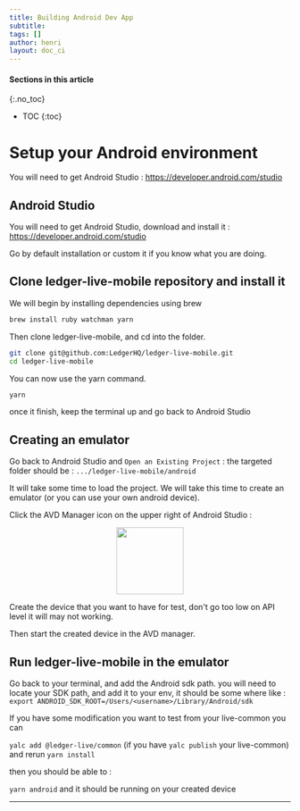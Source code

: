 ```yaml
---
title: Building Android Dev App
subtitle:
tags: []
author: henri
layout: doc_ci
---
```



#### Sections in this article
{:.no_toc}
* TOC
{:toc}

<!-- 2021-04-07 written by Henri Ly -->

# Setup your Android environment

You will need to get Android Studio : 
https://developer.android.com/studio

## Android Studio

You will need to get Android Studio, download and install it : 
https://developer.android.com/studio

Go by default installation or custom it if you know what you are doing.

## Clone ledger-live-mobile repository and install it

We will begin by installing dependencies using brew

```sh
brew install ruby watchman yarn
```

Then clone ledger-live-mobile, and cd into the folder.

```sh
git clone git@github.com:LedgerHQ/ledger-live-mobile.git
cd ledger-live-mobile
```

You can now use the yarn command.

```sh
yarn
```


once it finish, keep the terminal up and go back to Android Studio

## Creating an emulator

Go back to Android Studio and `Open an Existing Project` : the targeted folder should be : `.../ledger-live-mobile/android`

It will take some time to load the project. We will take this time to create an emulator (or you can use your own android device).

Click the AVD Manager icon on the upper right of Android Studio :
<!-- ------------- Image ------------- -->
<div style="text-align:center">
<img width="120" src="../../../uploads/images/CI/avd_manager_icon.png" ></div>
<!-- --------------------------------- -->

Create the device that you want to have for test, don't go too low on API level it will may not working.

Then start the created device in the AVD manager.



## Run ledger-live-mobile in the emulator

Go back to your terminal, and add the Android sdk path. 
you will need to locate your SDK path, and add it to your env, it should be some where like  : 
`export ANDROID_SDK_ROOT=/Users/<username>/Library/Android/sdk`

If you have some modification you want to test from your live-common you can 

`yalc add @ledger-live/common` (if you have `yalc publish` your live-common)
and rerun 
`yarn install`

then you should be able to :

`yarn android` and it should be running on your created device


---
